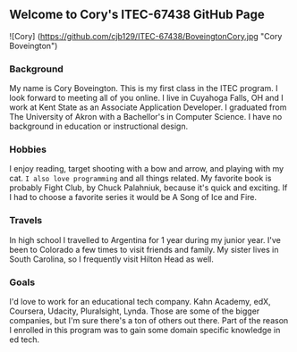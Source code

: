 ## Welcome to Cory's ITEC-67438 GitHub Page

![Cory]
(https://github.com/cjb129/ITEC-67438/BoveingtonCory.jpg "Cory Boveington")

### Background

My name is Cory Boveington. This is my first class in the ITEC program. I look forward to meeting all of you online.
I live in Cuyahoga Falls, OH and I work at Kent State as an Associate Application Developer. I graduated from The University of Akron with a Bachellor's in Computer Science. I have no background in education or instructional design.

### Hobbies

I enjoy reading, target shooting with a bow and arrow, and playing with my cat. ```I also love programming``` and all things related. My favorite book is probably Fight Club, by Chuck Palahniuk, because it's quick and exciting. If I had to choose a favorite series it would be A Song of Ice and Fire.

### Travels

In high school I travelled to Argentina for 1 year during my junior year. I've been to Colorado a few times to visit friends and family. My sister lives in South Carolina, so I frequently visit Hilton Head as well.

### Goals

I'd love to work for an educational tech company. Kahn Academy, edX, Coursera, Udacity, Pluralsight, Lynda. Those are some of the bigger companies, but I'm sure there's a ton of others out there. Part of the reason I enrolled in this program was to gain some domain specific knowledge in ed tech.

